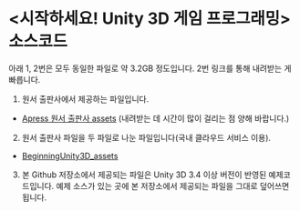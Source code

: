 &lt;시작하세요! Unity 3D 게임 프로그래밍> 소스코드 
================

아래 1, 2번은 모두 동일한 파일로 약 3.2GB 정도입니다. 2번 링크를 통해 내려받는 게 빠릅니다.

1. 원서 출판사에서 제공하는 파일입니다.
 * [Apress 원서 출판사 assets](http://www.apress.com/downloadable/download/sample/sample_id/1163/)
   (내려받는 데 시간이 많이 걸리는 점 양해 바랍니다.)

2. 원서 출판사 파일을 두 파일로 나눈 파일입니다(국내 클라우드 서비스 이용).
 * [BeginningUnity3D_assets](http://cloud.wikibook.co.kr:8090/owncloud/public.php?service=files&t=17693ec73c077f38cf83db28809eac9b)
 
3. 본 Github 저장소에서 제공되는 파일은 Unity 3D 3.4 이상 버전이 반영된 예제코드입니다.
 예제 소스가 있는 곳에 본 저장소에서 제공되는 파일을 그대로 덮어쓰면 됩니다.
